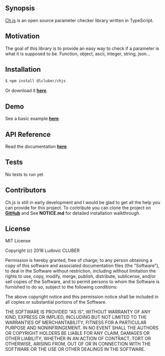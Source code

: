 ## Synopsis

[Ch.js](http://chjs.lcluber.com) is an open source parameter checker library written in TypeScript.

## Motivation

The goal of this library is to provide an easy way to check if a parameter is what it is supposed to be. Function, object, ascii, integer, string, json...

## Installation

```bash
$ npm install @lcluber/chjs
```
Or download it **[here](http://chjs.lcluber.com/#download)**.

## Demo

See a basic example **[here](http://chjs.lcluber.com/#example)**.

## API Reference

Read the documentation **[here](http://chjs.lcluber.com/doc/)**.

## Tests

No tests to run yet

## Contributors

Ch.js is still in early development and I would be glad to get all the help you can provide for this project.
To contribute you can clone the project on **[GitHub](https://github.com/LCluber/Ch.js)** and See **NOTICE.md** for detailed installation walkthrough.

## License

MIT License

Copyright (c) 2018 Ludovic CLUBER

Permission is hereby granted, free of charge, to any person obtaining a copy
of this software and associated documentation files (the "Software"), to deal
in the Software without restriction, including without limitation the rights
to use, copy, modify, merge, publish, distribute, sublicense, and/or sell
copies of the Software, and to permit persons to whom the Software is
furnished to do so, subject to the following conditions:

The above copyright notice and this permission notice shall be included in all
copies or substantial portions of the Software.

THE SOFTWARE IS PROVIDED "AS IS", WITHOUT WARRANTY OF ANY KIND, EXPRESS OR
IMPLIED, INCLUDING BUT NOT LIMITED TO THE WARRANTIES OF MERCHANTABILITY,
FITNESS FOR A PARTICULAR PURPOSE AND NONINFRINGEMENT. IN NO EVENT SHALL THE
AUTHORS OR COPYRIGHT HOLDERS BE LIABLE FOR ANY CLAIM, DAMAGES OR OTHER
LIABILITY, WHETHER IN AN ACTION OF CONTRACT, TORT OR OTHERWISE, ARISING FROM,
OUT OF OR IN CONNECTION WITH THE SOFTWARE OR THE USE OR OTHER DEALINGS IN THE
SOFTWARE.
